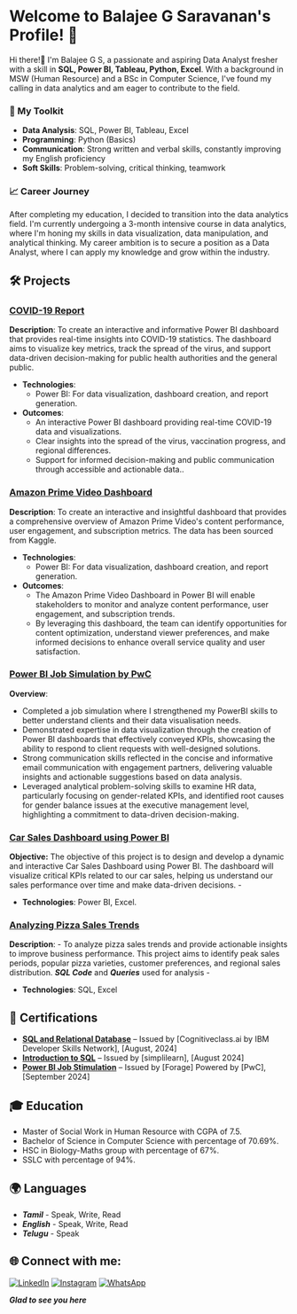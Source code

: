 # Welcome to Balajee G Saravanan's Profile! 👋

Hi there!👋 I'm Balajee G S, a passionate and aspiring Data Analyst fresher with a skill in **SQL, Power BI, Tableau, Python, Excel**. With a background in MSW (Human Resource) and a BSc in Computer Science, I've found my calling in data analytics and am eager to contribute to the field.

### 🔧 My Toolkit
- **Data Analysis**: SQL, Power BI, Tableau, Excel
- **Programming**: Python (Basics)
- **Communication**: Strong written and verbal skills, constantly improving my English proficiency
- **Soft Skills**: Problem-solving, critical thinking, teamwork
 
### 📈 Career Journey
After completing my education, I decided to transition into the data analytics field. I'm currently undergoing a 3-month intensive course in data analytics, where I'm honing my skills in data visualization, data manipulation, and analytical thinking. My career ambition is to secure a position as a Data Analyst, where I can apply my knowledge and grow within the industry.
 
## 🛠 Projects

### [COVID-19 Report](https://github.com/balajee1108/COVID-19-Report)
**Description**: To create an interactive and informative Power BI dashboard that provides real-time insights into COVID-19 statistics. The dashboard aims to visualize key metrics, track the spread of the virus, and support data-driven decision-making for public health authorities and the general public.

- **Technologies**:
  - Power BI: For data visualization, dashboard creation, and report generation.
- **Outcomes**:
  - An interactive Power BI dashboard providing real-time COVID-19 data and visualizations.
  - Clear insights into the spread of the virus, vaccination progress, and regional differences.
  - Support for informed decision-making and public communication through accessible and actionable data..

### [Amazon Prime Video Dashboard ](https://github.com/balajee1108/prime-video-dashboard)
**Description**:  To create an interactive and insightful dashboard that provides a comprehensive overview of Amazon Prime Video's content performance, user engagement, and subscription metrics. The data has been sourced from Kaggle.

- **Technologies**:
  - Power BI: For data visualization, dashboard creation, and report generation.
 - **Outcomes**:
   - The Amazon Prime Video Dashboard in Power BI will enable stakeholders to monitor and analyze content performance, user engagement, and subscription trends.
   - By leveraging this dashboard, the team can identify opportunities for content optimization, understand viewer preferences, and make informed decisions to enhance overall service quality and user satisfaction.
   
### [Power BI Job Simulation by PwC](https://github.com/balajee1108/Power-BI-job-simulation)
**Overview**:
 * Completed a job simulation where I strengthened my PowerBI skills to better
   understand clients and their data visualisation needs.
 * Demonstrated expertise in data visualization through the creation of Power BI
   dashboards that effectively conveyed KPIs, showcasing the ability to respond
   to client requests with well-designed solutions.
 * Strong communication skills reflected in the concise and informative email
   communication with engagement partners, delivering valuable insights and
   actionable suggestions based on data analysis.
 * Leveraged analytical problem-solving skills to examine HR data, particularly
   focusing on gender-related KPIs, and identified root causes for gender
   balance issues at the executive management level, highlighting a commitment
   to data-driven decision-making.

### [Car Sales Dashboard using Power BI](https://github.com/balajee1108/Car-Sales-Dashboard)
**Objective:** The objective of this project is to design and develop a dynamic and interactive Car Sales Dashboard using Power BI. The dashboard will visualize critical KPIs related to our car sales, helping us understand our sales performance over time and make data-driven decisions.
    -
- **Technologies**: Power BI, Excel.

### [Analyzing Pizza Sales Trends](https://github.com/balajee1108/Analyzing-Pizza-Sales-Trends)
**Description**:
    - To analyze pizza sales trends and provide actionable insights to improve business performance. This project aims to identify peak sales periods, popular pizza varieties, customer preferences, and regional sales distribution. ***SQL Code*** and ***Queries*** used for analysis
    -
- **Technologies**: SQL, Excel
## 📜 Certifications

- **[SQL and Relational Database](https://courses.cognitiveclass.ai/certificates/b1ede65d4b78470484662332ba87cfbe)** – Issued by [Cognitiveclass.ai by IBM Developer Skills Network], [August, 2024]
- **[Introduction to SQL](https://simpli-web.app.link/e/cnvnlK8eCMb)** – Issued by [simplilearn], [August 2024]
- **[Power BI Job Stimulation](https://forage-uploads-prod.s3.amazonaws.com/completion-certificates/PwC%20Switzerland/a87GpgE6tiku7q3gu_PwC%20Switzerland_JhwW4LjzfEwfCTQzH_1725700046284_completion_certificate.pdf)** – Issued by [Forage] Powered by [PwC], [September 2024]


## 🎓 **Education**
   - Master of Social Work in Human Resource with CGPA of 7.5.
   - Bachelor of Science in Computer Science with percentage of 70.69%.
   - HSC in Biology-Maths group with percentage of 67%.
   - SSLC with percentage of 94%.
      
## 🌍 **Languages**
  - ***Tamil*** - Speak, Write, Read
  - ***English***  - Speak, Write, Read
  - ***Telugu*** - Speak

## 🌐 Connect with me:
[![LinkedIn](https://img.shields.io/badge/LinkedIn-%230077B5.svg?style=for-the-badge&logo=linkedin&logoColor=white)](https://www.linkedin.com/in/balajee-gs)
[![Instagram](https://img.shields.io/badge/Instagram-E4405F.svg?style=for-the-badge&logo=Instagram&logoColor=white)](https://www.instagram.com/balajee_gs?igsh=aTZ6d3Fkam82eHBy&utm_source=qr)
[![WhatsApp](https://img.shields.io/badge/WhatsApp-25D366?style=for-the-badge&logo=whatsapp&logoColor=white)](https://wa.me/8248905626)

***Glad to see you here*** 




